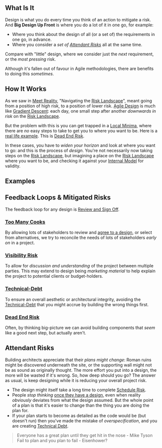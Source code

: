 ## What Is It

Design is what you do every time you think of an action to mitigate a risk.  And **Big Design Up Front** is where you do a lot of it in one go, for example:

 - Where you think about the design of all (or a set of) the requirements in one go, in advance.
 - Where you consider a _set of [Attendant Risks](Attendant-Risk)_ all at the same time.
 
Compare with "little" design, where we consider just the _next_ requirement, or the _most pressing_ risk. 
 
Although it's fallen out of favour in Agile methodologies, there are benefits to doing this _sometimes_. 

## How It Works  

As we saw in [Meet Reality](Meeting-Reality), "Navigating the [Risk Landscape](Risk-Landscape)", meant going from a position of high risk, to a position of lower risk.  [Agile Design](Agile) is much like [Gradient Descent](): each day, one small step after another _downwards in risk_ on the [Risk Landscape](Risk-Landscape).

But the problem with this is you can get trapped in a [Local Minima](), where there are _no_ easy steps to take to get you to where you want to be.  Here is a [real life example](Tradeoffs).  This is [Dead End Risk](Dead-End-Risk).

In these cases, you have to _widen your horizon_ and look at where you want to go:  and this is the process of _design_.  You're not necessarily now taking steps on the [Risk Landscape](Risk-Landscape), but imagining a place on the [Risk Landscape](Risk-Landscape) where you want to be, and checking it against your [Internal Model](Internal-Model) for validity.

## Examples



## Feedback Loops & Mitigated Risks

The feedback loop for any design is [Review and Sign Off](Sign-Off).

### [Too Many Cooks](Too-Many-Cooks)

By allowing lots of stakeholders to review and [agree to a design](Sign-Off), or select from alternatives, we try to reconcile the needs of lots of stakeholders _early on_ in a project.

### [Visibility Risk](Visibility-Risk) 

To allow for _discussion and understanding_ of the project between multiple parties.  This may extend to design being _marketing material_ to help explain the project to potential clients or budget-holders.

### [Technical-Debt](Technical-Debt)

To ensure an overall aesthetic or architectural integrity, avoiding the [Technical-Debt](Technical-Debt) that you might accrue by building the wrong things first.

### [Dead End Risk](Dead-End-Risk)

Often, by thinking big-picture we can avoid building components that _seem_ like a good next step, but actually aren't.  

## Attendant Risks

Building architects appreciate that their _plans might change_:  Roman ruins might be discovered underneath the site, or the supporting wall might not be as sound as originally thought.  The more effort you put into a design, the more will be wasted if it's wrong.  So, how deep should you go?  The answer as usual, is keep designing while it is reducing your overall project risk.  

 - The design might itself take a long time to complete [Schedule Risk](Schedule-Risk).
 - People _stop thinking_ [once they have a design](Map-And-Territory), even when reality _obviously_ deviates from what the design assumed.  But the whole point of a plan is that it's easier to change than the thing you are doing the plan for.  
 - If your plan starts to become as detailed as the code would be (but doesn't run) then you've made the mistake of _overspecification_, and you are creating [Technical Debt](Technical-Debt).  
 
> Everyone has a great plan until they get hit in the nose - Mike Tyson
> Fail to plan and you plan to fail - Eisenhower?

